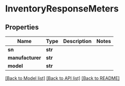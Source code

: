 # InventoryResponseMeters


## Properties
Name | Type | Description | Notes
------------ | ------------- | ------------- | -------------
**sn** | **str** |  | 
**manufacturer** | **str** |  | 
**model** | **str** |  | 

[[Back to Model list]](../README.md#documentation-for-models) [[Back to API list]](../README.md#documentation-for-api-endpoints) [[Back to README]](../README.md)


